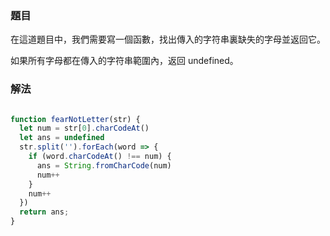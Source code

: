 ### 題目


在這道題目中，我們需要寫一個函數，找出傳入的字符串裏缺失的字母並返回它。

如果所有字母都在傳入的字符串範圍內，返回 undefined。

### 解法

```js

function fearNotLetter(str) {
  let num = str[0].charCodeAt()
  let ans = undefined
  str.split('').forEach(word => {
    if (word.charCodeAt() !== num) {
      ans = String.fromCharCode(num)
      num++
    }
    num++
  })
  return ans;
}

```

